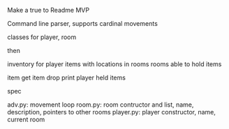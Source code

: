 Make a true to Readme MVP

Command line parser, supports cardinal movements

classes for player, room

then

inventory for player
items with locations in rooms
rooms able to hold items

item get
item drop
print player held items

spec

adv.py: 
	movement loop
room.py:
	room contructor and list, name, description, pointers to other rooms
player.py:
	player constructor, name, current room


